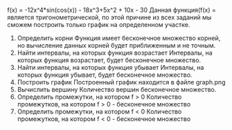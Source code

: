 f(x) = -12x^4*sin(cos(x)) - 18x^3+5x^2 + 10x - 30
    Данная функция(f(x) = является тригонометрической, 
    по этой причине из всех заданий мы сможем построить только график на определенном участке.
1. Определить корни
    Функция имеет бесконечное множество корней, но вычисление данных корней будет приближенным и не точным. 
2. Найти интервалы, на которых функция возрастает
    Интервалы, на которых функция возрастает, будет бесконечное множество. 
3. Найти интервалы, на которых функция убывает
    Интервалы, на которых функция убывает, будет бесконечное множество.
4. Построить график
    Построенный график находится в файле graph.png
5. Вычислить вершину
    Количество вершин бесконечное множество.
6. Определить промежутки, на котором f > 0
    Количество промежутков, на котором f > 0 - бесконечное множество 
7. Определить промежутки, на котором f < 0
    Количество промежутков, на котором f < 0 - бесконечное множество